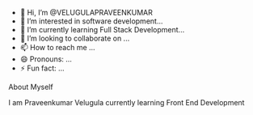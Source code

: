 - 👋 Hi, I’m @VELUGULAPRAVEENKUMAR
- 👀 I’m interested in software development...
- 🌱 I’m currently learning Full Stack Development...
- 💞️ I’m looking to collaborate on ...
- 📫 How to reach me ...
- 😄 Pronouns: ...
- ⚡ Fun fact: ...

<!---
VELUGULAPRAVEENKUMAR/VELUGULAPRAVEENKUMAR is a ✨ special ✨ repository because its `README.md` (this file) appears on your GitHub profile.
You can click the Preview link to take a look at your changes.
--->
<!DOCTYPE html>
<html>
<head><title>Self Introduction</title></head>
<body>
<h>About Myself</h>
<p> I am Praveenkumar Velugula currently learning Front End Development </p>
</body>
</html>
